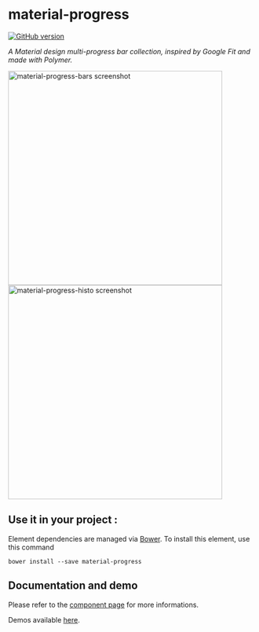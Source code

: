 # material-progress

[![GitHub version](https://badge.fury.io/gh/vguillou%2Fmaterial-progress.svg)](https://badge.fury.io/gh/vguillou%2Fmaterial-progress)

_A Material design multi-progress bar collection, inspired by Google Fit and made with Polymer._

<img src="https://github.com/vguillou/material-progress/blob/master/res/material-progress-bars.png" alt="material-progress-bars screenshot" width="436">
<img src="https://github.com/vguillou/material-progress/blob/master/res/material-progress-histo.png" alt="material-progress-histo screenshot" width="436">

## Use it in your project :

Element dependencies are managed via [Bower](http://bower.io/). To install this element,
use this command

    bower install --save material-progress


## Documentation and demo

Please refer to the <a href="https://vguillou.github.io/webcomponents/material-progress">component page</a> for more informations.

Demos available <a href="https://vguillou.github.io/webcomponents/material-progress/demo">here</a>.
